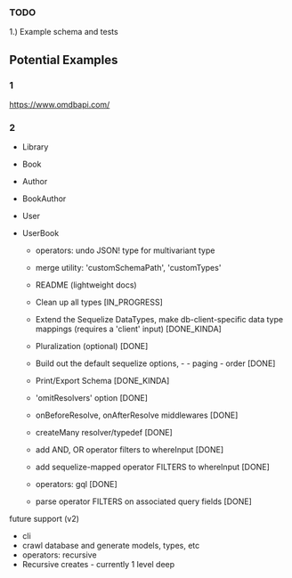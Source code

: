 ### TODO

1.) Example schema and tests

## Potential Examples

### 1

https://www.omdbapi.com/

### 2

- Library
- Book
- Author
- BookAuthor
- User
- UserBook

  - operators: undo JSON! type for multivariant type
  - merge utility: 'customSchemaPath', 'customTypes'
  - README (lightweight docs)
  - Clean up all types [IN_PROGRESS]

  - Extend the Sequelize DataTypes, make db-client-specific data type mappings (requires a 'client' input) [DONE_KINDA]
  - Pluralization (optional) [DONE]
  - Build out the default sequelize options, - - paging - order [DONE]
  - Print/Export Schema [DONE_KINDA]
  - 'omitResolvers' option [DONE]
  - onBeforeResolve, onAfterResolve middlewares [DONE]
  - createMany resolver/typedef [DONE]
  - add AND, OR operator filters to whereInput [DONE]
  - add sequelize-mapped operator FILTERS to whereInput [DONE]
  - operators: gql [DONE]
  - parse operator FILTERS on associated query fields [DONE]

future support (v2)

- cli
- crawl database and generate models, types, etc
- operators: recursive
- Recursive creates - currently 1 level deep
